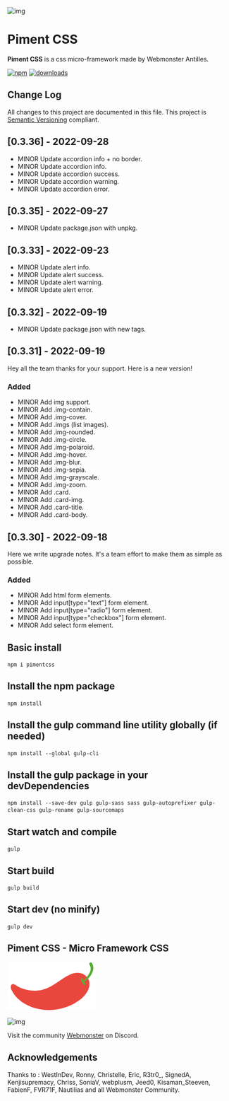![img](https://jobboard.webmonster.tech/assets/images/webmonster/logo-dark@2x.png)

# Piment CSS

**Piment CSS** is a css micro-framework made by Webmonster Antilles.

[![npm](https://img.shields.io/npm/v/pimentcss.svg)](https://www.npmjs.com/package/pimentcss)
[![downloads](https://img.shields.io/npm/dt/pimentcss.svg)](https://www.npmjs.com/package/pimentcss)

## Change Log
All changes to this project are documented in this file. This project is [Semantic Versioning](http://semver.org/) compliant.

## [0.3.36] - 2022-09-28
- MINOR Update accordion info + no border.
- MINOR Update accordion info.
- MINOR Update accordion success.
- MINOR Update accordion warning.
- MINOR Update accordion error.

## [0.3.35] - 2022-09-27
- MINOR Update package.json with unpkg.

## [0.3.33] - 2022-09-23
- MINOR Update alert info.
- MINOR Update alert success.
- MINOR Update alert warning.
- MINOR Update alert error.

## [0.3.32] - 2022-09-19
- MINOR Update package.json with new tags.

## [0.3.31] - 2022-09-19

Hey all the team thanks for your support. Here is a new version!

### Added
- MINOR Add img support.
- MINOR Add .img-contain.
- MINOR Add .img-cover.
- MINOR Add .imgs (list images).
- MINOR Add .img-rounded.
- MINOR Add .img-circle.
- MINOR Add .img-polaroid.
- MINOR Add .img-hover.
- MINOR Add .img-blur.
- MINOR Add .img-sepia.
- MINOR Add .img-grayscale.
- MINOR Add .img-zoom.
- MINOR Add .card.
- MINOR Add .card-img.
- MINOR Add .card-title.
- MINOR Add .card-body.


## [0.3.30] - 2022-09-18
 
Here we write upgrade notes. It's a team effort to make them as simple as possible.
 
### Added
- MINOR Add html form elements.
- MINOR Add input[type="text"] form element.
- MINOR Add input[type="radio"] form element.
- MINOR Add input[type="checkbox"] form element.
- MINOR Add select form element.

## Basic install
```
npm i pimentcss
```

## Install the npm package
```
npm install
```

## Install the gulp command line utility globally (if needed)
```
npm install --global gulp-cli
```

## Install the gulp package in your devDependencies
```
npm install --save-dev gulp gulp-sass sass gulp-autoprefixer gulp-clean-css gulp-rename gulp-sourcemaps
```

## Start watch and compile
```
gulp
```

## Start build
```
gulp build
```

## Start dev (no minify)
```
gulp dev
```

## Piment CSS - Micro Framework CSS
<img src="https://raw.githubusercontent.com/WebmonsterA/Piment-Css/main/public/assets/img/logo-pimentcss.svg" alt="" width="200">

![img](https://jobboard.webmonster.tech/assets/images/webmonster/logo-dark.png)

Visit the community [Webmonster](https://discord.gg/maynphPgp2) on Discord.

## Acknowledgements
Thanks to : WestInDev, Ronny, Christelle, Eric, R3tr0_, SignedA, Kenjisupremacy, Chriss, SoniaV, webplusm, Jeed0, Kisaman_Steeven, FabienF, FVR71F, Nautilias and all Webmonster Community.
